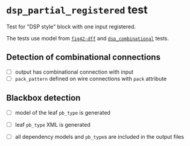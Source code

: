 # `dsp_partial_registered` test

Test for "DSP style" block with one input registered.

The tests use model from [`fig42-dff`](FIXME) and
[`dsp_combinational`](../dsp_combinational/README.md) tests.

## Detection of combinational connections

 - [ ] output has combinational connection with input
 - [ ] `pack_pattern` defined on wire connections with `pack` attribute

## Blackbox detection

 - [ ] model of the leaf `pb_type` is generated
 - [ ] leaf `pb_type` XML is generated
 - [ ] all dependency models and `pb_type`s are included in the output files

